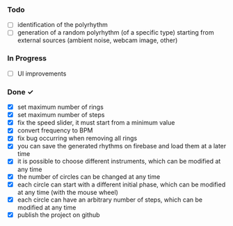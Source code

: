 ### Todo

- [ ] 	identification of the polyrhythm
- [ ]   generation of a random polyrhythm (of a specific type) starting from external sources (ambient noise, webcam image, other)

### In Progress

- [ ]   UI improvements

### Done ✓

- [x]   set maximum number of rings
- [x] 	set maximum number of steps
- [x] 	fix the speed slider, it must start from a minimum value
- [x]   convert frequency to BPM
- [x]   fix bug occurring when removing all rings
- [x]	you can save the generated rhythms on firebase and load them at a later time
- [x]   it is possible to choose different instruments, which can be modified at any time
- [x]   the number of circles can be changed at any time
- [x]   each circle can start with a different initial phase, which can be modified at any time (with the mouse wheel)
- [x]   each circle can have an arbitrary number of steps, which can be modified at any time
- [x]   publish the project on github
